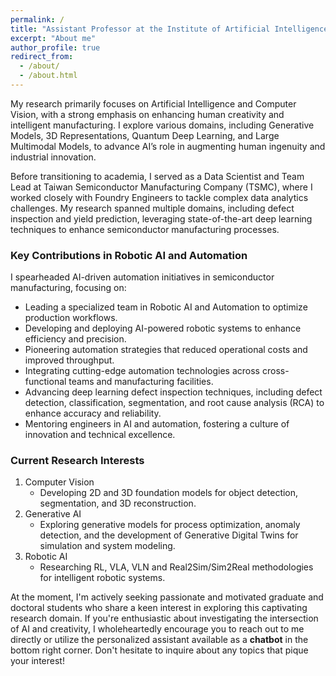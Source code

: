 ```yaml
---
permalink: /
title: "Assistant Professor at the Institute of Artificial Intelligence Innovation, NYCU"
excerpt: "About me"
author_profile: true
redirect_from: 
  - /about/
  - /about.html
---
```


<script>
 window.difyChatbotConfig = { 
  token: 'FLDVs1lMPmClxxJW'
 }
</script>
<script
 src="https://udify.app/embed.min.js"
 id="FLDVs1lMPmClxxJW"
 defer>
</script>

My research primarily focuses on Artificial Intelligence and Computer Vision, with a strong emphasis on enhancing human creativity and intelligent manufacturing. I explore various domains, including Generative Models, 3D Representations, Quantum Deep Learning, and Large Multimodal Models, to advance AI’s role in augmenting human ingenuity and industrial innovation.  

Before transitioning to academia, I served as a Data Scientist and Team Lead at Taiwan Semiconductor Manufacturing Company (TSMC), where I worked closely with Foundry Engineers to tackle complex data analytics challenges. My research spanned multiple domains, including defect inspection and yield prediction, leveraging state-of-the-art deep learning techniques to enhance semiconductor manufacturing processes.  

### Key Contributions in Robotic AI and Automation 
I spearheaded AI-driven automation initiatives in semiconductor manufacturing, focusing on:  
- Leading a specialized team in Robotic AI and Automation to optimize production workflows.  
- Developing and deploying AI-powered robotic systems to enhance efficiency and precision.  
- Pioneering automation strategies that reduced operational costs and improved throughput.  
- Integrating cutting-edge automation technologies across cross-functional teams and manufacturing facilities.  
- Advancing deep learning defect inspection techniques, including defect detection, classification, segmentation, and root cause analysis (RCA) to enhance accuracy and reliability.  
- Mentoring engineers in AI and automation, fostering a culture of innovation and technical excellence.  

### Current Research Interests  
1. Computer Vision  
   - Developing 2D and 3D foundation models for object detection, segmentation, and 3D reconstruction.  
2. Generative AI  
   - Exploring generative models for process optimization, anomaly detection, and the development of Generative Digital Twins for simulation and system modeling.  
3. Robotic AI  
   - Researching RL, VLA, VLN and Real2Sim/Sim2Real methodologies for intelligent robotic systems.

At the moment, I'm actively seeking passionate and motivated graduate and doctoral students who share a keen interest in exploring this captivating research domain. If you're enthusiastic about investigating the intersection of AI and creativity, I wholeheartedly encourage you to reach out to me directly or utilize the personalized assistant available as a **chatbot**<i class="fa-solid fa-message-smile"></i> in the bottom right corner. Don't hesitate to inquire about any topics that pique your interest!
